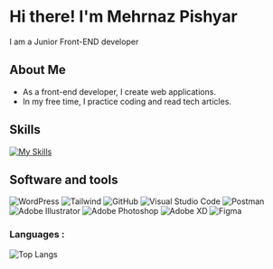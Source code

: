 
# Hi there!  I'm Mehrnaz Pishyar

I am a Junior Front-END developer




## About Me

 - As a front-end developer, I create web applications.
 - In my free time, I practice coding and read tech articles.


## Skills
 [![My Skills](https://skillicons.dev/icons?i=html,css,js,react,nextjs)](https://skillicons.dev)
 

## Software and tools 
<div align="left">
 
![WordPress](https://img.shields.io/badge/WordPress-21759B?logo=WordPress&logoColor=white&style=for-the-badge)
![Tailwind](https://img.shields.io/badge/tailwind-%230073CF.svg?style=for-the-badge&logo=TailwindCSS&logoColor=white&color=06B6D4)
![GitHub](https://img.shields.io/badge/github-%23F44336.svg?style=for-the-badge&logo=GitHub&logoColor=white&color=181717)
![Visual Studio Code](https://img.shields.io/badge/VSCode-%23F44336.svg?style=for-the-badge&logo=Visual%20Studio%20Code&logoColor=white&color=007ACC)
![Postman](https://img.shields.io/badge/postman-%23F44336.svg?style=for-the-badge&logo=Postman&logoColor=white&color=FF6C37)
![Adobe Illustrator](https://img.shields.io/badge/Adobe&nbsp;Illustrator-FF9A00?logo=AdobeIllustrator&logoColor=white&style=for-the-badge)
![Adobe Photoshop](https://img.shields.io/badge/Adobe&nbsp;Photoshop-31A8FF?logo=AdobePhotoshop&logoColor=white&style=for-the-badge)
![Adobe XD](https://img.shields.io/static/v1?style=for-the-badge&message=Adobe+XD&color=FF61F6&logo=Adobe+XD&logoColor=FFFFFF&label=)
![Figma](https://img.shields.io/badge/Figma-F24E1E?logo=Figma&logoColor=white&style=for-the-badge)

</div>

### Languages :

![Top Langs](https://github-readme-stats.vercel.app/api/top-langs/?username=mehrnazpishyar&layout=compact)
